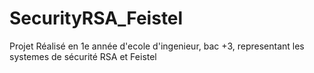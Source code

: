 # SecurityRSA_Feistel

Projet Réalisé en 1e année d'ecole d'ingenieur, bac +3, representant les systemes de sécurité RSA et Feistel
